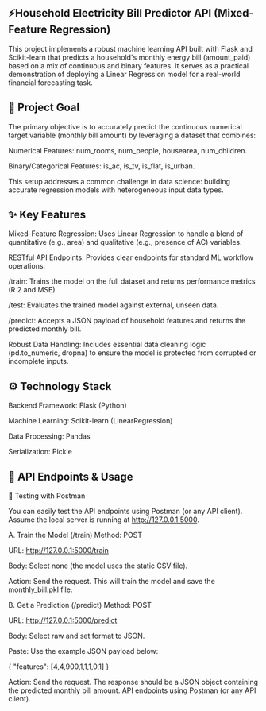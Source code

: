 ## ⚡️Household Electricity Bill Predictor API (Mixed-Feature Regression)

This project implements a robust machine learning API built with Flask and Scikit-learn that predicts a household's monthly energy bill (amount_paid) based on a mix of continuous and binary features. It serves as a practical demonstration of deploying a Linear Regression model for a real-world financial forecasting task.

## 🎯 Project Goal

The primary objective is to accurately predict the continuous numerical target variable (monthly bill amount) by leveraging a dataset that combines:

Numerical Features: num_rooms, num_people, housearea, num_children.

Binary/Categorical Features: is_ac, is_tv, is_flat, is_urban.

This setup addresses a common challenge in data science: building accurate regression models with heterogeneous input data types.

## ✨ Key Features

Mixed-Feature Regression: Uses Linear Regression to handle a blend of quantitative (e.g., area) and qualitative (e.g., presence of AC) variables.

RESTful API Endpoints: Provides clear endpoints for standard ML workflow operations:

/train: Trains the model on the full dataset and returns performance metrics (R 
2
  and MSE).

/test: Evaluates the trained model against external, unseen data.

/predict: Accepts a JSON payload of household features and returns the predicted monthly bill.

Robust Data Handling: Includes essential data cleaning logic (pd.to_numeric, dropna) to ensure the model is protected from corrupted or incomplete inputs.

## ⚙️ Technology Stack

Backend Framework: Flask (Python)

Machine Learning: Scikit-learn (LinearRegression)

Data Processing: Pandas

Serialization: Pickle

## 🚀 API Endpoints & Usage

🧪 Testing with Postman

You can easily test the API endpoints using Postman (or any API client). Assume the local server is running at http://127.0.0.1:5000.

A. Train the Model (/train)
Method: POST

URL: http://127.0.0.1:5000/train

Body: Select none (the model uses the static CSV file).

Action: Send the request. This will train the model and save the monthly_bill.pkl file.

B. Get a Prediction (/predict)
Method: POST

URL: http://127.0.0.1:5000/predict

Body: Select raw and set format to JSON.

Paste: Use the example JSON payload below:

{
    "features": [4,4,900,1,1,1,0,1]
}


Action: Send the request. The response should be a JSON object containing the predicted monthly bill amount. API endpoints using Postman (or any API client).

